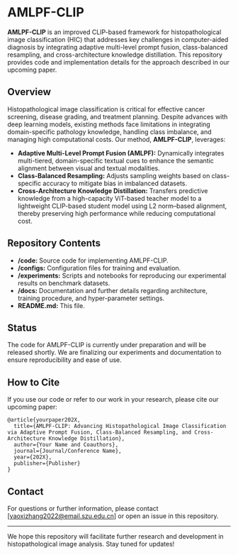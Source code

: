 # AMLPF-CLIP

**AMLPF-CLIP** is an improved CLIP-based framework for histopathological image classification (HIC) that addresses key challenges in computer-aided diagnosis by integrating adaptive multi-level prompt fusion, class-balanced resampling, and cross-architecture knowledge distillation. This repository provides code and implementation details for the approach described in our upcoming paper.

## Overview

Histopathological image classification is critical for effective cancer screening, disease grading, and treatment planning. Despite advances with deep learning models, existing methods face limitations in integrating domain-specific pathology knowledge, handling class imbalance, and managing high computational costs. Our method, **AMLPF-CLIP**, leverages:

- **Adaptive Multi-Level Prompt Fusion (AMLPF):** Dynamically integrates multi-tiered, domain-specific textual cues to enhance the semantic alignment between visual and textual modalities.
- **Class-Balanced Resampling:** Adjusts sampling weights based on class-specific accuracy to mitigate bias in imbalanced datasets.
- **Cross-Architecture Knowledge Distillation:** Transfers predictive knowledge from a high-capacity ViT-based teacher model to a lightweight CLIP-based student model using L2 norm–based alignment, thereby preserving high performance while reducing computational cost.

## Repository Contents

- **/code:** Source code for implementing AMLPF-CLIP.
- **/configs:** Configuration files for training and evaluation.
- **/experiments:** Scripts and notebooks for reproducing our experimental results on benchmark datasets.
- **/docs:** Documentation and further details regarding architecture, training procedure, and hyper-parameter settings.
- **README.md:** This file.

## Status

The code for AMLPF-CLIP is currently under preparation and will be released shortly. We are finalizing our experiments and documentation to ensure reproducibility and ease of use.

## How to Cite

If you use our code or refer to our work in your research, please cite our upcoming paper:

```
@article{yourpaper202X,
  title={AMLPF-CLIP: Advancing Histopathological Image Classification via Adaptive Prompt Fusion, Class-Balanced Resampling, and Cross-Architecture Knowledge Distillation},
  author={Your Name and Coauthors},
  journal={Journal/Conference Name},
  year={202X},
  publisher={Publisher}
}
```

## Contact

For questions or further information, please contact [yaoxizhang2022@email.szu.edu.cn] or open an issue in this repository.

---

We hope this repository will facilitate further research and development in histopathological image analysis. Stay tuned for updates!
